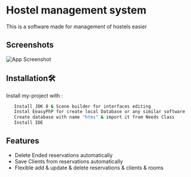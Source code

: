 
# Hostel management system

This is a software made for management of hostels easier

## Screenshots

![App Screenshot](https://github.com/AbdeLhalimSB/Hotel-Management-System/blob/main/src/Image/Capture.PNG)


## Installation🛠️

Install my-project with :

```bash
   Install JDK 8 & Scene builder for interfaces editing
   Instal EeasyPhP for create local Database or any similar software
   Create database with name "htms" & import it from Needs Class
   Install IDE
```
    
## Features

- Delete Ended reservations automatically
- Save Clients from reservations automatically
- Flexible add & update & delete reservations & clients & rooms

